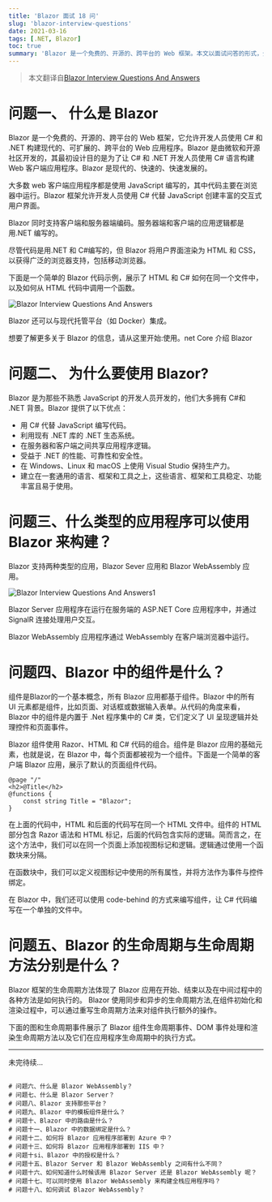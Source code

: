 ```yaml
---
title: 'Blazor 面试 18 问'
slug: 'blazor-interview-questions'
date: 2021-03-16
tags: [.NET, Blazor]
toc: true
summary: 'Blazor 是一个免费的、开源的、跨平台的 Web 框架。本文以面试问答的形式，介绍了 Blazor 中的一些主要概念。'
---
```


> 本文翻译自[Blazor Interview Questions And Answers](https://www.c-sharpcorner.com/article/introduction-to-blazor-with-net-core/)

# 问题一、 什么是 Blazor

Blazor 是一个免费的、开源的、跨平台的 Web 框架，它允许开发人员使用 C# 和 .NET 构建现代的、可扩展的、跨平台的 Web 应用程序。Blazor 是由微软和开源社区开发的，其最初设计目的是为了让 C# 和 .NET 开发人员使用 C# 语言构建 Web 客户端应用程序。Blazor 是现代的、快速的、快速发展的。

大多数 web 客户端应用程序都是使用 JavaScript 编写的，其中代码主要在浏览器中运行。Blazor 框架允许开发人员使用 C# 代替 JavaScript 创建丰富的交互式用户界面。

Blazor 同时支持客户端和服务器端编码。服务器端和客户端的应用逻辑都是用.NET 编写的。

尽管代码是用.NET 和 C#编写的，但 Blazor 将用户界面渲染为 HTML 和 CSS，以获得广泛的浏览器支持，包括移动浏览器。

下面是一个简单的 Blazor 代码示例，展示了 HTML 和 C# 如何在同一个文件中，以及如何从 HTML 代码中调用一个函数。

![Blazor Interview Questions And Answers](/photos/blazor-interview-questions/photo-1.jpg)

Blazor 还可以与现代托管平台（如 Docker）集成。

想要了解更多关于 Blazor 的信息，请从这里开始:使用。net Core 介绍 Blazor

# 问题二、 为什么要使用 Blazor?

Blazor 是为那些不熟悉 JavaScript 的开发人员开发的，他们大多拥有 C#和 .NET 背景。Blazor 提供了以下优点：

- 用 C# 代替 JavaScript 编写代码。
- 利用现有 .NET 库的 .NET 生态系统。
- 在服务器和客户端之间共享应用程序逻辑。
- 受益于 .NET 的性能、可靠性和安全性。
- 在 Windows、Linux 和 macOS 上使用 Visual Studio 保持生产力。
- 建立在一套通用的语言、框架和工具之上，这些语言、框架和工具稳定、功能丰富且易于使用。

# 问题三、什么类型的应用程序可以使用 Blazor 来构建？

Blazor 支持两种类型的应用，Blazor Sever 应用和 Blazor WebAssembly 应用。

![Blazor Interview Questions And Answers1](/photos/blazor-interview-questions/photo-2.jpg)

Blazor Server 应用程序在运行在服务端的 ASP.NET Core 应用程序中，并通过 SignalR 连接处理用户交互。

Blazor WebAssembly 应用程序通过 WebAssembly 在客户端浏览器中运行。

# 问题四、Blazor 中的组件是什么？

组件是Blazor的一个基本概念，所有 Blazor 应用都基于组件。Blazor 中的所有 UI 元素都是组件，比如页面、对话框或数据输入表单。从代码的角度来看，Blazor 中的组件是内置于 .Net 程序集中的 C# 类，它们定义了 UI 呈现逻辑并处理控件和页面事件。

Blazor 组件使用 Razor、HTML 和 C# 代码的组合。组件是 Blazor 应用的基础元素，也就是说，在 Blazor 中，每个页面都被视为一个组件。下面是一个简单的客户端 Blazor 应用，展示了默认的页面组件代码。

```razor
@page "/"  
<h2>@Title</h2>  
@functions {  
    const string Title = "Blazor";  
}  
```

在上面的代码中，HTML 和后面的代码写在同一个 HTML 文件中。组件的 HTML 部分包含 Razor 语法和 HTML 标记，后面的代码包含实际的逻辑。简而言之，在这个方法中，我们可以在同一个页面上添加视图标记和逻辑。逻辑通过使用一个函数块来分隔。

在函数块中，我们可以定义视图标记中使用的所有属性，并将方法作为事件与控件绑定。

在 Blazor 中，我们还可以使用 code-behind 的方式来编写组件，让 C# 代码编写在一个单独的文件中。

# 问题五、Blazor 的生命周期与生命周期方法分别是什么？

Blazor 框架的生命周期方法体现了 Blazor 应用在开始、结束以及在中间过程中的各种方法是如何执行的。
Blazor 使用同步和异步的生命周期方法,在组件初始化和渲染过程中，可以通过重写生命周期方法来对组件执行额外的操作。

下面的图和生命周期事件展示了 Blazor 组件生命周期事件、DOM 事件处理和渲染生命周期方法以及它们在应用程序生命周期中的执行方式。



---

未完待续...

```

# 问题六、什么是 Blazor WebAssembly？
# 问题七、什么是 Blazor Server？
# 问题八、Blazor 支持那些平台？
# 问题九、Blazor 中的模板组件是什么？
# 问题十、Blazor 中的路由是什么？
# 问题十一、Blazor 中的数据绑定是什么？
# 问题十二、如何将 Blazor 应用程序部署到 Azure 中？
# 问题十三、如何将 Blazor 应用程序部署到 IIS 中？
# 问题十si、Blazor 中的授权是什么？
# 问题十五、Blazor Server 和 Blazor WebAssembly 之间有什么不同？
# 问题十六、如何知道什么时候该用 Blazor Server 还是 Blazor WebAssembly 呢？
# 问题十七、可以同时使用 Blazor WebAssembly 来构建全栈应用程序吗？
# 问题十八、如何调试 Blazor WebAssembly？
```

